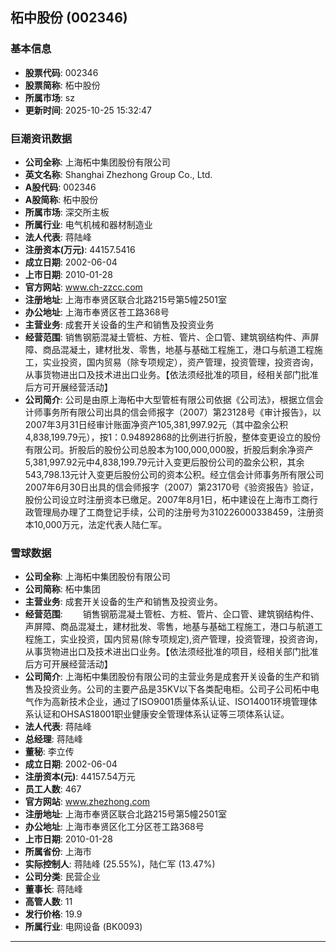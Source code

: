 ## 柘中股份 (002346)

### 基本信息

- **股票代码**: 002346
- **股票简称**: 柘中股份
- **所属市场**: sz
- **更新时间**: 2025-10-25 15:32:47

### 巨潮资讯数据

- **公司全称**: 上海柘中集团股份有限公司
- **英文名称**: Shanghai Zhezhong Group Co., Ltd.
- **A股代码**: 002346
- **A股简称**: 柘中股份
- **所属市场**: 深交所主板
- **所属行业**: 电气机械和器材制造业
- **法人代表**: 蒋陆峰
- **注册资本(万元)**: 44157.5416
- **成立日期**: 2002-06-04
- **上市日期**: 2010-01-28
- **官方网站**: www.ch-zzcc.com
- **注册地址**: 上海市奉贤区联合北路215号第5幢2501室
- **办公地址**: 上海市奉贤区苍工路368号
- **主营业务**: 成套开关设备的生产和销售及投资业务
- **经营范围**: 销售钢筋混凝土管桩、方桩、管片、企口管、建筑钢结构件、声屏障、商品混凝土，建材批发、零售，地基与基础工程施工，港口与航道工程施工，实业投资，国内贸易（除专项规定），资产管理，投资管理，投资咨询，从事货物进出口及技术进出口业务。【依法须经批准的项目，经相关部门批准后方可开展经营活动】
- **公司简介**: 公司是由原上海柘中大型管桩有限公司依据《公司法》，根据立信会计师事务所有限公司出具的信会师报字（2007）第23128号《审计报告》，以2007年3月31日经审计账面净资产105,381,997.92元（其中盈余公积4,838,199.79元），按1：0.94892868的比例进行折股，整体变更设立的股份有限公司。折股后的股份公司总股本为100,000,000股，折股后剩余净资产5,381,997.92元中4,838,199.79元计入变更后股份公司的盈余公积，其余543,798.13元计入变更后股份公司的资本公积。经立信会计师事务所有限公司2007年6月30日出具的信会师报字（2007）第23170号《验资报告》验证，股份公司设立时注册资本已缴足。2007年8月1日，柘中建设在上海市工商行政管理局办理了工商登记手续，公司的注册号为310226000338459，注册资本10,000万元，法定代表人陆仁军。

### 雪球数据

- **公司全称**: 上海柘中集团股份有限公司
- **公司简称**: 柘中集团
- **主营业务**: 成套开关设备的生产和销售及投资业务。
- **经营范围**: 　　销售钢筋混凝土管桩、方桩、管片、企口管、建筑钢结构件、声屏障、商品混凝土，建材批发、零售，地基与基础工程施工，港口与航道工程施工，实业投资，国内贸易(除专项规定),资产管理，投资管理，投资咨询，从事货物进出口及技术进出口业务。【依法须经批准的项目，经相关部门批准后方可开展经营活动】
- **公司简介**: 上海柘中集团股份有限公司的主营业务是成套开关设备的生产和销售及投资业务。公司的主要产品是35KV以下各类配电柜。公司子公司柘中电气作为高新技术企业，通过了ISO9001质量体系认证、ISO14001环境管理体系认证和OHSAS18001职业健康安全管理体系认证等三项体系认证。
- **法人代表**: 蒋陆峰
- **总经理**: 蒋陆峰
- **董秘**: 李立传
- **成立日期**: 2002-06-04
- **注册资本(元)**: 44157.54万元
- **员工人数**: 467
- **官方网站**: www.zhezhong.com
- **注册地址**: 上海市奉贤区联合北路215号第5幢2501室
- **办公地址**: 上海市奉贤区化工分区苍工路368号
- **上市日期**: 2010-01-28
- **所属省份**: 上海市
- **实际控制人**: 蒋陆峰 (25.55%)，陆仁军 (13.47%)
- **公司分类**: 民营企业
- **董事长**: 蒋陆峰
- **高管人数**: 11
- **发行价格**: 19.9
- **所属行业**: 电网设备 (BK0093)

---